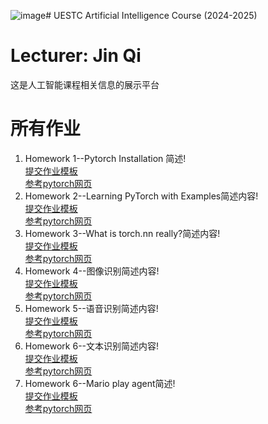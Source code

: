 ![image](https://github.com/user-attachments/assets/3bdace70-4f6f-4fa8-ab14-a600a1f931f9)# UESTC Artificial Intelligence Course (2024-2025)
# Lecturer: Jin Qi
这是人工智能课程相关信息的展示平台

# 所有作业
1. Homework 1--Pytorch Installation 简述!<br/>
   [提交作业模板](https://github.com/jinqijinqi/Artificial-Intelligence-Course/blob/main/homework/%E4%BD%9C%E4%B8%9A%201-%E5%91%A81-pytorch%E5%AE%89%E8%A3%85.docx)<br/>
   [参考pytorch网页](https://pytorch.org/get-started/locally/)<br/>
2. Homework 2--Learning PyTorch with Examples简述内容!<br/>
   [提交作业模板](https://github.com/jinqijinqi/Artificial-Intelligence-Course/blob/main/homework/%E4%BD%9C%E4%B8%9A%202-%E5%91%A82-Learning%20PyTorch%20with%20Examples.docx)<br/>
   [参考pytorch网页](https://pytorch.org/tutorials/beginner/pytorch_with_examples.html)<br/>
3. Homework 3--What is torch.nn really?简述内容!<br/>
   [提交作业模板](https://github.com/jinqijinqi/Artificial-Intelligence-Course/blob/main/homework/%E4%BD%9C%E4%B8%9A%203-%E5%91%A83-torch-nn.docx)<br/>
   [参考pytorch网页](https://pytorch.org/tutorials/beginner/nn_tutorial.html)<br/>
4. Homework 4--图像识别简述内容!<br/>
   [提交作业模板](https://github.com/jinqijinqi/Artificial-Intelligence-Course/blob/main/homework/%E4%BD%9C%E4%B8%9A%204(optional)%E5%91%A85-%E5%9B%BE%E5%83%8F%E8%AF%86%E5%88%AB.docx)<br/>
   [参考pytorch网页](https://pytorch.org/tutorials/beginner/basics/quickstart_tutorial.html)<br/>
5.  Homework 5--语音识别简述内容!<br/>
   [提交作业模板](https://github.com/jinqijinqi/Artificial-Intelligence-Course/blob/main/homework/%E4%BD%9C%E4%B8%9A%205(optional)-%E5%91%A85-%E8%AF%AD%E9%9F%B3%E8%AF%86%E5%88%AB.docx)<br/>
   [参考pytorch网页](https://pytorch.org/audio/stable/tutorials/speech_recognition_pipeline_tutorial.html)<br/>
6.  Homework 6--文本识别简述内容!<br/>
   [提交作业模板](https://github.com/jinqijinqi/Artificial-Intelligence-Course/blob/main/homework/%E4%BD%9C%E4%B8%9A%206(optional)-%E5%91%A85-%E6%96%87%E6%9C%AC%E8%AF%86%E5%88%AB.docx)<br/>
   [参考pytorch网页](https://pytorch.org/tutorials/beginner/translation_transformer.html)<br/>
6.  Homework 6--Mario play agent简述!<br/>
   [提交作业模板](https://github.com/jinqijinqi/Artificial-Intelligence-Course/blob/main/homework/%E4%BD%9C%E4%B8%9A%207-%E5%91%A86-%E5%91%A88-%E8%AF%BE%E7%A8%8B%E6%9C%80%E7%BB%88%E6%8A%A5%E5%91%8A-%E9%A9%AC%E9%87%8C%E5%A5%A5%E7%8E%A9%E5%AE%B6.docx)<br/>
   [参考pytorch网页](https://pytorch.org/tutorials/intermediate/mario_rl_tutorial.html)<br/>
   
   


